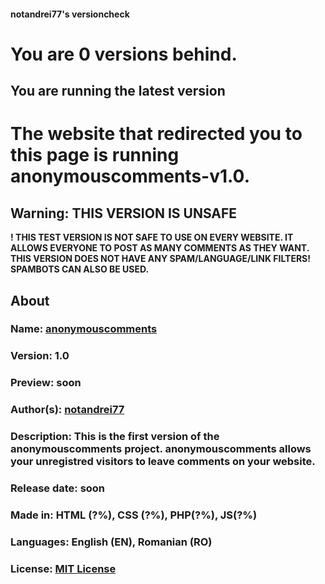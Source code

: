#### notandrei77's versioncheck
# You are 0 versions behind.
## You are running the latest version

# The website that redirected you to this page is running anonymouscomments-v1.0.
## Warning: THIS VERSION IS UNSAFE
<b>! THIS TEST VERSION IS NOT SAFE TO USE ON EVERY WEBSITE. IT ALLOWS EVERYONE TO POST AS MANY COMMENTS AS THEY WANT. THIS VERSION DOES NOT HAVE ANY SPAM/LANGUAGE/LINK FILTERS! SPAMBOTS CAN ALSO BE USED.
## About
### Name: [anonymouscomments](https://github.com/notandrei77/anonymouscomments)
### Version: 1.0
### Preview: soon
### Author(s): [notandrei77](https://github.com/notandrei77)
### Description: This is the first version of the <b>anonymouscomments<b> project. <b>anonymouscomments</b> allows your unregistred visitors to leave comments on your website.
### Release date: soon
### Made in: HTML (?%), CSS (?%), PHP(?%), JS(?%)
### Languages: English (EN), Romanian (RO)
### License: [MIT License](https://github.com/notandrei77/anonymouscomments/blob/master/LICENSE)

